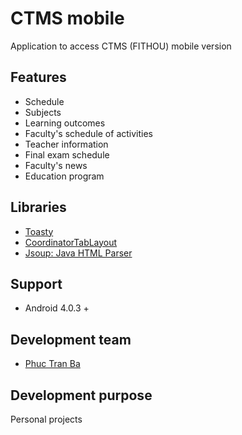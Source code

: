 # CTMS mobile

Application to access CTMS (FITHOU) mobile version

## Features 
* Schedule
* Subjects
* Learning outcomes
* Faculty's schedule of activities
* Teacher information
* Final exam schedule
* Faculty's news
* Education program

## Libraries 
* [Toasty](https://github.com/GrenderG/Toasty)
* [CoordinatorTabLayout](https://github.com/hugeterry/CoordinatorTabLayout)
* [Jsoup: Java HTML Parser](https://github.com/jhy/jsoup)

## Support
* Android 4.0.3 +

## Development team
* [Phuc Tran Ba](https://github.com/phuctranba)

## Development purpose
Personal projects
